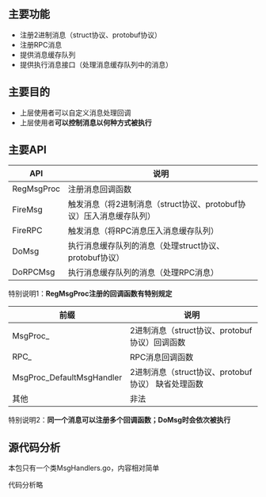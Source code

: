 ## 主要功能

  - 注册2进制消息（struct协议、protobuf协议）
  - 注册RPC消息
  - 提供消息缓存队列
  - 提供执行消息接口（处理消息缓存队列中的消息）


## 主要目的

  - 上层使用者可以自定义消息处理回调
  - 上层使用者**可以控制消息以何种方式被执行**


## 主要API

API | 说明
----|----------------------
RegMsgProc | 注册消息回调函数
FireMsg    | 触发消息（将2进制消息（struct协议、protobuf协议）压入消息缓存队列）
FireRPC    | 触发消息（将RPC消息压入消息缓存队列）
DoMsg      | 执行消息缓存队列的消息（处理struct协议、protobuf协议）
DoRPCMsg   | 执行消息缓存队列的消息（处理RPC消息）


特别说明1：**RegMsgProc注册的回调函数有特别规定**

前缀     | 说明
---------|-----------------
MsgProc_ | 2进制消息（struct协议、protobuf协议）回调函数
RPC_     | RPC消息回调函数
MsgProc_DefaultMsgHandler | 2进制消息（struct协议、protobuf协议） 缺省处理函数
其他     | 非法

特别说明2：**同一个消息可以注册多个回调函数；DoMsg时会依次被执行**


## 源代码分析

本包只有一个类MsgHandlers.go，内容相对简单

代码分析略
